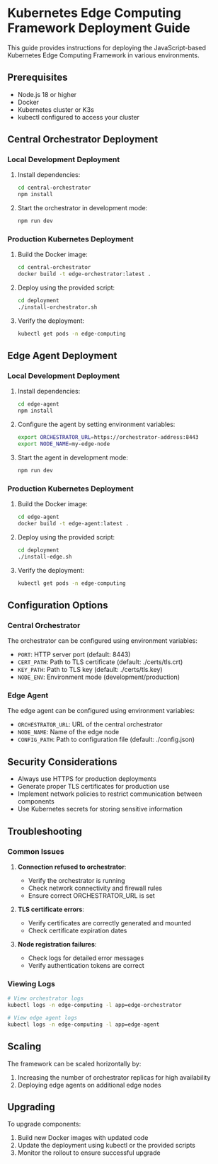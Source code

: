 # Kubernetes Edge Computing Framework Deployment Guide

This guide provides instructions for deploying the JavaScript-based Kubernetes Edge Computing Framework in various environments.

## Prerequisites

- Node.js 18 or higher
- Docker
- Kubernetes cluster or K3s
- kubectl configured to access your cluster

## Central Orchestrator Deployment

### Local Development Deployment

1. Install dependencies:
   ```bash
   cd central-orchestrator
   npm install
   ```

2. Start the orchestrator in development mode:
   ```bash
   npm run dev
   ```

### Production Kubernetes Deployment

1. Build the Docker image:
   ```bash
   cd central-orchestrator
   docker build -t edge-orchestrator:latest .
   ```

2. Deploy using the provided script:
   ```bash
   cd deployment
   ./install-orchestrator.sh
   ```

3. Verify the deployment:
   ```bash
   kubectl get pods -n edge-computing
   ```

## Edge Agent Deployment

### Local Development Deployment

1. Install dependencies:
   ```bash
   cd edge-agent
   npm install
   ```

2. Configure the agent by setting environment variables:
   ```bash
   export ORCHESTRATOR_URL=https://orchestrator-address:8443
   export NODE_NAME=my-edge-node
   ```

3. Start the agent in development mode:
   ```bash
   npm run dev
   ```

### Production Kubernetes Deployment

1. Build the Docker image:
   ```bash
   cd edge-agent
   docker build -t edge-agent:latest .
   ```

2. Deploy using the provided script:
   ```bash
   cd deployment
   ./install-edge.sh
   ```

3. Verify the deployment:
   ```bash
   kubectl get pods -n edge-computing
   ```

## Configuration Options

### Central Orchestrator

The orchestrator can be configured using environment variables:

- `PORT`: HTTP server port (default: 8443)
- `CERT_PATH`: Path to TLS certificate (default: ./certs/tls.crt)
- `KEY_PATH`: Path to TLS key (default: ./certs/tls.key)
- `NODE_ENV`: Environment mode (development/production)

### Edge Agent

The edge agent can be configured using environment variables:

- `ORCHESTRATOR_URL`: URL of the central orchestrator
- `NODE_NAME`: Name of the edge node
- `CONFIG_PATH`: Path to configuration file (default: ./config.json)

## Security Considerations

- Always use HTTPS for production deployments
- Generate proper TLS certificates for production use
- Implement network policies to restrict communication between components
- Use Kubernetes secrets for storing sensitive information

## Troubleshooting

### Common Issues

1. **Connection refused to orchestrator**:
   - Verify the orchestrator is running
   - Check network connectivity and firewall rules
   - Ensure correct ORCHESTRATOR_URL is set

2. **TLS certificate errors**:
   - Verify certificates are correctly generated and mounted
   - Check certificate expiration dates

3. **Node registration failures**:
   - Check logs for detailed error messages
   - Verify authentication tokens are correct

### Viewing Logs

```bash
# View orchestrator logs
kubectl logs -n edge-computing -l app=edge-orchestrator

# View edge agent logs
kubectl logs -n edge-computing -l app=edge-agent
```

## Scaling

The framework can be scaled horizontally by:

1. Increasing the number of orchestrator replicas for high availability
2. Deploying edge agents on additional edge nodes

## Upgrading

To upgrade components:

1. Build new Docker images with updated code
2. Update the deployment using kubectl or the provided scripts
3. Monitor the rollout to ensure successful upgrade
